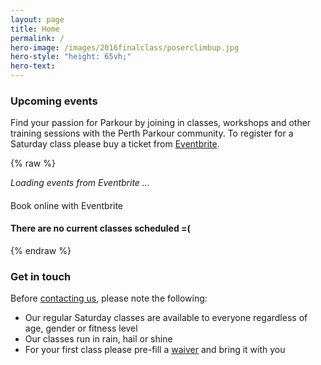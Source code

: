 ```yaml
---
layout: page
title: Home
permalink: /
hero-image: /images/2016finalclass/poserclimbup.jpg
hero-style: "height: 65vh;"
hero-text:
---
```


### Upcoming events

Find your passion for Parkour by joining in classes, workshops and other training sessions with the Perth Parkour community. To register for a Saturday class please buy a ticket from [Eventbrite](https://www.eventbrite.com.au/o/perth-parkour-inc-8630642536).

{% raw %}
<div>
<div id="events">
<p v-if="!events" class="text-center"><i>Loading events from Eventbrite ...</i></p>
<div class="callout" v-cloak v-for="event in events">
  <h4 v-html="event.name.html"></h4>
  <a class="button" v-bind:href="event.url" target="_blank">Book online with Eventbrite</a>
  <div v-html="event.description.html"></div>
</div>
<h4 v-cloak v-if="events == 0">There are no current classes scheduled =(</h4>
</div>
<script>
document.onreadystatechange = function () {
    if (document.readyState == 'complete') {
        $.get("https://www.eventbriteapi.com/v3/organizations/158662962294/events/?token=3HTPZLQ7T4LOE2DJQAIY&format=json&status=live", function(data) {
            window.app = new Vue({
                el: '#events',
                data: {
                    message: 'Hello Vue!',
                    events: data.events
                }
            });
        })
    }
};
</script>
</div>
{% endraw %}

### Get in touch

Before <a href="/contact">contacting us</a>, please note the following:

 - Our regular Saturday classes are available to everyone regardless of age, gender or fitness level
 - Our classes run in rain, hail or shine
 - For your first class please pre-fill a [waiver](http://www.parkour.asn.au/docs/APA_waiver.pdf) and bring it with you

